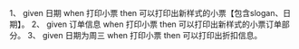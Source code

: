1、 given 日期 when 打印小票 then 可以打印出新样式的小票【包含slogan、日期】。
2、 given 订单信息 when 打印小票 then 可以打印出新样式的小票订单部分。
3、 given 日期为周三 when 打印小票 then 可以打印出折扣信息。